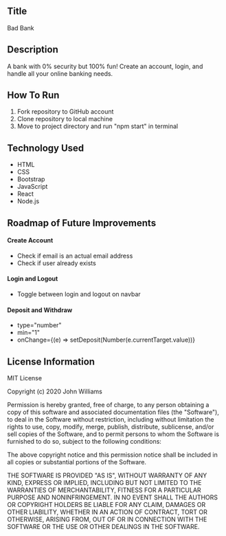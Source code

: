## Title

Bad Bank

## Description

A bank with 0% security but 100% fun! Create an account, login, and handle all your online banking needs.

## How To Run

1. Fork repository to GitHub account
2. Clone repository to local machine
3. Move to project directory and run "npm start" in terminal

## Technology Used

- HTML
- CSS
- Bootstrap
- JavaScript
- React
- Node.js

## Roadmap of Future Improvements

#### Create Account

- Check if email is an actual email address
- Check if user already exists

#### Login and Logout

- Toggle between login and logout on navbar

#### Deposit and Withdraw

- type="number"
- min="1"
- onChange={(e) => setDeposit(Number(e.currentTarget.value))}

## License Information

MIT License

Copyright (c) 2020 John Williams

Permission is hereby granted, free of charge, to any person obtaining a copy of this software and associated documentation files (the "Software"), to deal in the Software without restriction, including without limitation the rights to use, copy, modify, merge, publish, distribute, sublicense, and/or sell copies of the Software, and to permit persons to whom the Software is furnished to do so, subject to the following conditions:

The above copyright notice and this permission notice shall be included in all copies or substantial portions of the Software.

THE SOFTWARE IS PROVIDED "AS IS", WITHOUT WARRANTY OF ANY KIND, EXPRESS OR IMPLIED, INCLUDING BUT NOT LIMITED TO THE WARRANTIES OF MERCHANTABILITY, FITNESS FOR A PARTICULAR PURPOSE AND NONINFRINGEMENT. IN NO EVENT SHALL THE AUTHORS OR COPYRIGHT HOLDERS BE LIABLE FOR ANY CLAIM, DAMAGES OR OTHER LIABILITY, WHETHER IN AN ACTION OF CONTRACT, TORT OR OTHERWISE, ARISING FROM, OUT OF OR IN CONNECTION WITH THE SOFTWARE OR THE USE OR OTHER DEALINGS IN THE SOFTWARE.
